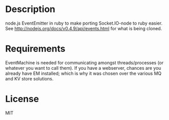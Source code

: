 # Description
node.js EventEmitter in ruby to make porting Socket.IO-node to ruby easier.
See http://nodejs.org/docs/v0.4.9/api/events.html for what is being cloned.

# Requirements
EventMachine is needed for communicating amongst threads/processes (or whatever you want to call them). If you have a webserver, chances are you already have EM installed; which is why it was chosen over the various MQ and KV store solutions.

# License
MIT
